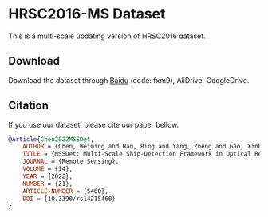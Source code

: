 # HRSC2016-MS Dataset

This is a multi-scale updating version of HRSC2016 dataset.



## Download 

Download the dataset through [Baidu](https://pan.baidu.com/s/1LJX7VmQGnA8Oh1hVXBszyA) (code: fxm9), AliDrive, GoogleDrive.



## Citation

If you use our dataset, please cite our paper bellow.

```BibTeX
@Article{Chen2022MSSDet,
    AUTHOR = {Chen, Weiming and Han, Bing and Yang, Zheng and Gao, Xinbo},
    TITLE = {MSSDet: Multi-Scale Ship-Detection Framework in Optical Remote-Sensing Images and New Benchmark},
    JOURNAL = {Remote Sensing},
    VOLUME = {14},
    YEAR = {2022},
    NUMBER = {21},
    ARTICLE-NUMBER = {5460},
    DOI = {10.3390/rs14215460}
}
```
